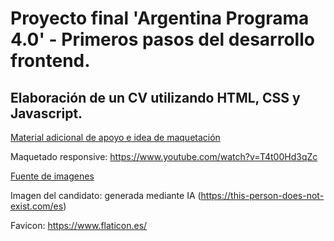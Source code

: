 # Proyecto final 'Argentina Programa 4.0' - Primeros pasos del desarrollo frontend.

## Elaboración de un CV utilizando HTML, CSS y Javascript.

<ins>Material adicional de apoyo e idea de maquetación</ins>

Maquetado responsive: https://www.youtube.com/watch?v=T4t00Hd3qZc

<ins>Fuente de imagenes</ins>

Imagen del candidato: generada mediante IA (https://this-person-does-not-exist.com/es)

Favicon: https://www.flaticon.es/
